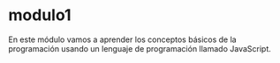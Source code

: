# modulo1
En este módulo vamos a aprender los conceptos básicos de la programación usando un lenguaje de programación llamado JavaScript.
